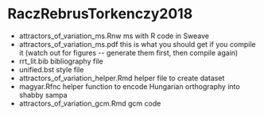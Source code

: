 # RaczRebrusTorkenczy2018

- attractors_of_variation_ms.Rnw ms with R code in Sweave
- attractors_of_variation_ms.pdf this is what you should get if you compile it (watch out for figures -- generate them first, then compile again)
- rrt_lit.bib bibliography file
- unified.bst style file
- attractors_of_variation_helper.Rmd helper file to create dataset
- magyar.Rfnc helper function to encode Hungarian orthography into shabby sampa
- attractors_of_variation_gcm.Rmd gcm code
